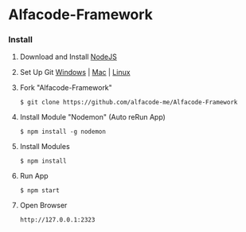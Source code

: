 # Alfacode-Framework

### Install

1. Download and Install [NodeJS](https://nodejs.org/en/download/)

2. Set Up Git [Windows](https://help.github.com/articles/set-up-git/#platform-windows) | [Mac](https://help.github.com/articles/set-up-git/#platform-mac) | [Linux](https://help.github.com/articles/set-up-git/#platform-linux)

3. Fork "Alfacode-Framework"

    `$ git clone https://github.com/alfacode-me/Alfacode-Framework`
    
4. Install Module "Nodemon" (Auto reRun App)

    `$ npm install -g nodemon`

5. Install Modules

    `$ npm install`
   
6. Run App

    `$ npm start`
    
7. Open Browser

    `http://127.0.0.1:2323`
